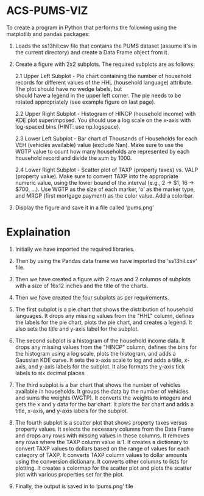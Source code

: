 # ACS-PUMS-VIZ

To create a program in Python that performs the following using the matplotlib and pandas packages:

1. Loads the ss13hil.csv file that contains the PUMS dataset (assume it's in the current directory) and create a Data Frame object from it. 

2. Create a figure with 2x2 subplots. The required subplots are as follows: 

     2.1 Upper Left Subplot - Pie chart containing the number of household records for different values of the HHL (household language) attribute. The plot should have no wedge labels, but     
         should have a legend in the upper left corner. The pie needs to be rotated appropriately (see example figure on last page).
   
     2.2 Upper Right Subplot - Histogram of HINCP (household income) with KDE plot superimposed. You should use a log scale on the x-axis with log-spaced bins (HINT: use np.logspace). 

     2.3 Lower Left Subplot - Bar chart of Thousands of Households for each VEH (vehicles available) value (exclude Nan). Make sure to use the WGTP value to count how many households are 
         represented by each household record and divide the sum by 1000. 

     2.4 Lower Right Subplot - Scatter plot of TAXP (property taxes) vs. VALP (property value). Make sure to convert TAXP into the appropriate numeric value, using the lower bound of the 
         interval (e.g., 2 -> $1, 16 -> $700, …). Use WGTP as the size of each marker, ‘o’ as the marker type, and MRGP (first mortgage payment) as the color value. Add a colorbar. 

3. Display the figure and save it in a file called ‘pums.png’

# Explaination

1. Initially we have imported the required libraries.

2. Then by using the Pandas data frame we have imported the ‘ss13hil.csv’ file.

3. Then we have created a figure with 2 rows and 2 columns of subplots with a size of 16x12 inches and the title of the charts.

4. Then we have created the four subplots as per requirements.    

5. The first subplot is a pie chart that shows the distribution of household languages. It drops any missing values from the "HHL" column, defines the labels for the pie chart, plots the pie 
   chart, and creates a legend. It also sets the title and y-axis label for the subplot.

6. The second subplot is a histogram of the household income data. It drops any missing values from the "HINCP" column, defines the bins for the histogram using a log scale, plots the 
   histogram, and adds a Gaussian KDE curve. It sets the x-axis scale to log and adds a title, x-axis, and y-axis labels for the subplot. It also formats the y-axis tick labels to six decimal 
   places. 

7. The third subplot is a bar chart that shows the number of vehicles available in households. It groups the data by the number of vehicles and sums the weights (WGTP). It converts the weights 
   to integers and gets the x and y data for the bar chart. It plots the bar chart and adds a title, x-axis, and y-axis labels for the subplot. 

8. The fourth subplot is a scatter plot that shows property taxes versus property values. It selects the necessary columns from the Data Frame and drops any rows with missing values in these 
   columns. It removes any rows where the TAXP column value is 1. It creates a dictionary to convert TAXP values to dollars based on the range of values for each category of TAXP. It converts 
   TAXP column values to dollar amounts using the conversion dictionary. It converts other columns to lists for plotting. It creates a colormap for the scatter plot and plots the scatter plot 
   with various properties set for the plot.

9. Finally, the output is saved in to ‘pums.png’ file


